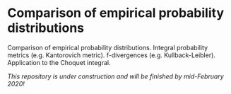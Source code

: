 # Comparison of empirical probability distributions

Comparison of empirical probability distributions. Integral probability metrics (e.g. Kantorovich metric). f-divergences (e.g. Kullback-Leibler). Application to the Choquet integral.

_This repository is under construction and will be finished by mid-February 2020!_
